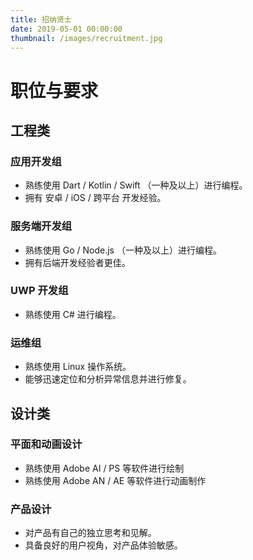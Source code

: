 ```yaml
---
title: 招纳贤士
date: 2019-05-01 00:00:00
thumbnail: /images/recruitment.jpg
---
```


# 职位与要求

## 工程类

### 应用开发组
- 熟练使用 Dart / Kotlin / Swift （一种及以上）进行编程。
- 拥有 安卓 / iOS / 跨平台 开发经验。

### 服务端开发组
- 熟练使用 Go / Node.js （一种及以上）进行编程。
- 拥有后端开发经验者更佳。

### UWP 开发组
- 熟练使用 C# 进行编程。

### 运维组
- 熟练使用 Linux 操作系统。
- 能够迅速定位和分析异常信息并进行修复。

## 设计类

### 平面和动画设计
- 熟练使用 Adobe AI / PS 等软件进行绘制
- 熟练使用 Adobe AN / AE 等软件进行动画制作

### 产品设计
- 对产品有自己的独立思考和见解。
- 具备良好的用户视角，对产品体验敏感。
